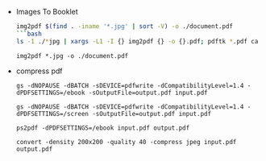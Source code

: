 <!-- Required extensions: pymdownx.betterem, pymdownx.tilde, pymdownx.emoji, pymdownx.tasklist, pymdownx.superfences -->
<!---->
- Images To Booklet
	```bash
	img2pdf $(find . -iname '*.jpg' | sort -V) -o ./document.pdf
	```bash
	ls -1 ./*jpg | xargs -L1 -I {} img2pdf {} -o {}.pdf; pdftk *.pdf cat output combined.pdf
	```
	```
	img2pdf *.jpg -o ./document.pdf
	```
<!---->
- compress pdf
	```
	gs -dNOPAUSE -dBATCH -sDEVICE=pdfwrite -dCompatibilityLevel=1.4 -dPDFSETTINGS=/ebook -sOutputFile=output.pdf input.pdf
	```
	```
	gs -dNOPAUSE -dBATCH -sDEVICE=pdfwrite -dCompatibilityLevel=1.4 -dPDFSETTINGS=/screen -sOutputFile=output.pdf input.pdf
	```
	```
	ps2pdf -dPDFSETTINGS=/ebook input.pdf output.pdf
	```
	```
	convert -density 200x200 -quality 40 -compress jpeg input.pdf output.pdf
	```